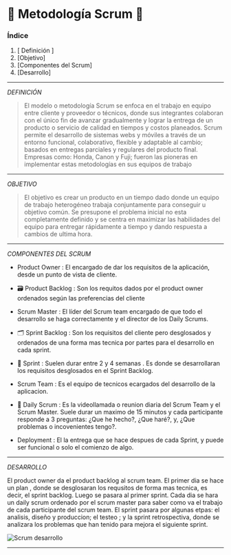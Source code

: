 # :arrows_counterclockwise: Metodología Scrum  :arrows_counterclockwise: #

### **Índice**
1. [ Definición ]
2. [Objetivo]
3. [Componentes del Scrum]
4. [Desarrollo]

---


_DEFINICIÓN_

>El modelo o metodología Scrum se enfoca en el trabajo en equipo entre cliente y
proveedor o técnicos, donde sus integrantes colaboran con el único fin de avanzar
gradualmente y lograr la entrega de un producto o servicio de calidad en tiempos y
costos planeados. Scrum permite el desarrollo de sistemas webs y móviles a través de
un entorno funcional, colaborativo, flexible y adaptable al cambio; basados en
entregas parciales y regulares del producto final. Empresas como: Honda, Canon y
Fuji; fueron las pioneras en implementar estas metodologías en sus equipos de
trabajo

---



_*OBJETIVO*_

>El objetivo es crear un producto en un tiempo dado donde un equipo de trabajo heterogéneo trabaja conjuntamente para conseguir u objetivo común. Se presupone el problema inicial no esta completamente definido y se centra en maximizar las habilidades del equipo para entregar rápidamente a tiempo y dando respuesta a cambios de ultima hora.

---



_COMPONENTES DEL SCRUM_

- Product Owner : El encargado de dar los requisitos de la aplicación, desde un punto de vista de cliente.

- :card_file_box: Product Backlog : Son los requitos dados por el product owner ordenados según las preferencias del cliente

- Scrum Master : El líder del Scrum team encargado de que todo el desarrollo se haga correctamente y el director de los Daily Scrums.

- :card_index_dividers: Sprint Backlog : Son los requisitos del cliente pero desglosados y ordenados de una forma mas tecnica por partes para el desarrollo en cada sprint.

- :runner: Sprint : Suelen durar entre 2 y 4 semanas . Es donde se desarrollaran los requisitos desglosados en el Sprint Backlog.
 
- Scrum Team : Es el equipo de tecnicos ecargados del desarrollo de la aplicacion.

- :raising_hand: Daily Scrum : Es la videollamada o reunion diaria del Scrum Team y el Scrum Master. Suele durar un maximo de 15 minutos y cada participante responde a 3 preguntas: ¿Que he hecho?, ¿Que haré?, y, ¿Que problemas o incovenientes tengo?.

- Deployment : El la entrega que se hace despues de cada Sprint, y puede ser funcional o solo el comienzo de algo.

---


_DESARROLLO_

El product owner da el product backlog al scrum team. El primer dia se hace un plan , donde se desglosaran los requsitos de forma mas tecnica, es decir, el sprint backlog. Luego se pasara al primer sprint.
Cada dia se hara un daily scrum ordenado por el scrum master para saber como va el trabajo de cada participante del scrum team.
El sprint pasara por algunas etpas: el analisis, diseño y produccion; el testeo ; y la sprint retrospectiva, donde se analizara los problemas que han tenido para mejora el siguiente sprint. 

![Scrum desarrollo](https://user-images.githubusercontent.com/91748294/193458658-56b52103-70b4-4906-91c0-d43ed40bde58.jpg)
                                   
---
                                       
